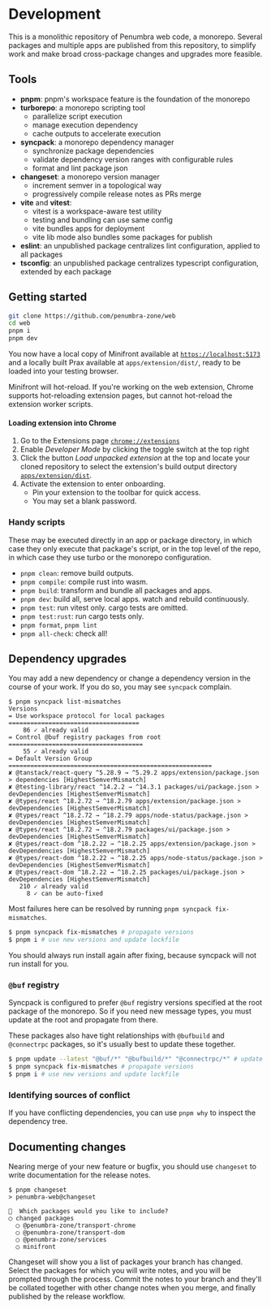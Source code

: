 # Development

This is a monolithic repository of Penumbra web code, a monorepo. Several
packages and multiple apps are published from this repository, to simplify work
and make broad cross-package changes and upgrades more feasible.

## Tools

- **pnpm**: pnpm's workspace feature is the foundation of the monorepo
- **turborepo**: a monorepo scripting tool
  - parallelize script execution
  - manage execution dependency
  - cache outputs to accelerate execution
- **syncpack**: a monorepo dependency manager
  - synchronize package dependencies
  - validate dependency version ranges with configurable rules
  - format and lint package json
- **changeset**: a monorepo version manager
  - increment semver in a topological way
  - progressively compile release notes as PRs merge
- **vite** and **vitest**:
  - vitest is a workspace-aware test utility
  - testing and bundling can use same config
  - vite bundles apps for deployment
  - vite lib mode also bundles some packages for publish
- **eslint**: an unpublished package centralizes lint configuration, applied to all packages
- **tsconfig**: an unpublished package centralizes typescript configuration, extended by each package

## Getting started

```sh
git clone https://github.com/penumbra-zone/web
cd web
pnpm i
pnpm dev
```

You now have a local copy of Minifront available at
[`https://localhost:5173`](https://localhost:5173) and a locally built Prax
available at `apps/extension/dist/`, ready to be loaded into your testing
browser.

Minifront will hot-reload. If you're working on the web extension, Chrome supports
hot-reloading extension pages, but cannot hot-reload the extension worker
scripts.

#### Loading extension into Chrome

1. Go to the Extensions page [`chrome://extensions`](chrome://extensions)
2. Enable _Developer Mode_ by clicking the toggle switch at the top right
3. Click the button _Load unpacked extension_ at the top and locate your cloned
   repository to select the extension's build output directory
   [`apps/extension/dist`](../apps/extension/dist).
4. Activate the extension to enter onboarding.
   - Pin your extension to the toolbar for quick access.
   - You may set a blank password.

### Handy scripts

These may be executed directly in an app or package directory, in which case
they only execute that package's script, or in the top level of the repo, in
which case they use turbo or the monorepo configuration.

- `pnpm clean`: remove build outputs.
- `pnpm compile`: compile rust into wasm.
- `pnpm build`: transform and bundle all packages and apps.
- `pnpm dev`: build all, serve local apps. watch and rebuild continuously.
- `pnpm test`: run vitest only. cargo tests are omitted.
- `pnpm test:rust`: run cargo tests only.
- `pnpm format`, `pnpm lint`
- `pnpm all-check`: check all!

## Dependency upgrades

You may add a new dependency or change a dependency version in the course of
your work. If you do so, you may see `syncpack` complain.

```
$ pnpm syncpack list-mismatches
Versions
= Use workspace protocol for local packages ====================================
    86 ✓ already valid
= Control @buf registry packages from root =====================================
    55 ✓ already valid
= Default Version Group ========================================================
✘ @tanstack/react-query ^5.28.9 → ^5.29.2 apps/extension/package.json > dependencies [HighestSemverMismatch]
✘ @testing-library/react ^14.2.2 → ^14.3.1 packages/ui/package.json > devDependencies [HighestSemverMismatch]
✘ @types/react ^18.2.72 → ^18.2.79 apps/extension/package.json > devDependencies [HighestSemverMismatch]
✘ @types/react ^18.2.72 → ^18.2.79 apps/node-status/package.json > devDependencies [HighestSemverMismatch]
✘ @types/react ^18.2.72 → ^18.2.79 packages/ui/package.json > devDependencies [HighestSemverMismatch]
✘ @types/react-dom ^18.2.22 → ^18.2.25 apps/extension/package.json > devDependencies [HighestSemverMismatch]
✘ @types/react-dom ^18.2.22 → ^18.2.25 apps/node-status/package.json > devDependencies [HighestSemverMismatch]
✘ @types/react-dom ^18.2.22 → ^18.2.25 packages/ui/package.json > devDependencies [HighestSemverMismatch]
   210 ✓ already valid
     8 ✓ can be auto-fixed
```

Most failures here can be resolved by running `pnpm syncpack fix-mismatches`.

```sh
$ pnpm syncpack fix-mismatches # propagate versions
$ pnpm i # use new versions and update lockfile
```

You should always run install again after fixing, because syncpack will not run
install for you.

### `@buf` registry

Syncpack is configured to prefer `@buf` registry versions specified at the root
package of the monorepo. So if you need new message types, you must update at
the root and propagate from there.

These packages also have tight relationships with `@bufbuild` and `@connectrpc`
packages, so it's usually best to update these together.

```sh
$ pnpm update --latest "@buf/*" "@bufbuild/*" "@connectrpc/*" # update root buf packages
$ pnpm syncpack fix-mismatches # propagate versions
$ pnpm i # use new versions and update lockfile
```

### Identifying sources of conflict

If you have conflicting dependencies, you can use `pnpm why` to inspect the
dependency tree.

## Documenting changes

Nearing merge of your new feature or bugfix, you should use `changeset` to write
documentation for the release notes.

```
$ pnpm changeset
> penumbra-web@changeset

🦋  Which packages would you like to include?
◯ changed packages
  ◯ @penumbra-zone/transport-chrome
  ◯ @penumbra-zone/transport-dom
  ◯ @penumbra-zone/services
  ◯ minifront
```

Changeset will show you a list of packages your branch has changed. Select the
packages for which you will write notes, and you will be prompted through the
process. Commit the notes to your branch and they'll be collated together with
other change notes when you merge, and finally published by the release
workflow.
